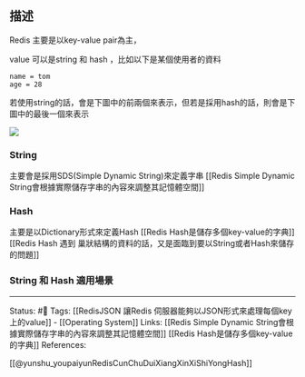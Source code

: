 ## 描述

Redis  主要是以key-value pair為主，

value  可以是string 和 hash ，比如以下是某個使用者的資料
```
name = tom
age = 28
```

若使用string的話，會是下圖中的前兩個來表示，但若是採用hash的話，則會是下圖中的最後一個來表示

![](https://p1-jj.byteimg.com/tos-cn-i-t2oaga2asx/gold-user-assets/2018/10/3/1663a75da4aca1ed~tplv-t2oaga2asx-zoom-in-crop-mark:1304:0:0:0.image)


### String
主要會是採用SDS(Simple Dynamic String)來定義字串
[[Redis Simple Dynamic String會根據實際儲存字串的內容來調整其記憶體空間]]
### Hash
主要是以Dictionary形式來定義Hash
[[Redis Hash是儲存多個key-value的字典]]
[[Redis Hash 遇到 巢狀結構的資料的話，又是面臨到要以String或者Hash來儲存的問題]]

### String 和 Hash 適用場景

> 


---
Status: #🌱 
Tags:
[[RedisJSON 讓Redis 伺服器能夠以JSON形式來處理每個key上的value]] - [[Operating System]]
Links:
[[Redis Simple Dynamic String會根據實際儲存字串的內容來調整其記憶體空間]]
[[Redis Hash是儲存多個key-value的字典]]
References:

[[@yunshu_youpaiyunRedisCunChuDuiXiangXinXiShiYongHash]]
